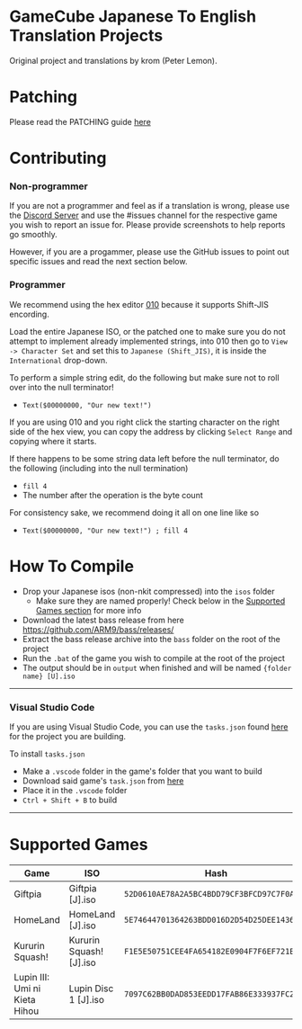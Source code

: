 # GameCube Japanese To English Translation Projects
Original project and translations by krom (Peter Lemon).

# Patching
Please read the PATCHING guide [here](https://github.com/BttrDrgn/GCN-Translations/blob/329805a00d6ed7548c045fd4b6e8154ff6ca5766/PATCHING.md)

# Contributing

### Non-programmer
If you are not a programmer and feel as if a translation is wrong, please use the [Discord Server](https://discord.gg/axzRyKtQJx) and use the #issues channel for the respective game you wish to report an issue for. Please provide screenshots to help reports go smoothly.

However, if you are a progammer, please use the GitHub issues to point out specific issues and read the next section below.

### Programmer
We recommend using the hex editor [010](https://www.sweetscape.com/010editor/) because it supports Shift-JIS encording.

Load the entire Japanese ISO, or the patched one to make sure you do not attempt to implement already implemented strings, into 010 then go to `View  -> Character Set` and set this to `Japanese (Shift_JIS)`, it is inside the `International` drop-down.

To perform a simple string edit, do the following but make sure not to roll over into the null terminator!
- `Text($00000000, "Our new text!")`

If you are using 010 and you right click the starting character on the right side of the hex view, you can copy the address by clicking `Select Range` and copying where it starts.

If there happens to be some string data left before the null terminator, do the following (including into the null termination)
- `fill 4`
- The number after the operation is the byte count

For consistency sake, we recommend doing it all on one line like so
-  `Text($00000000, "Our new text!") ; fill 4`

# How To Compile
- Drop your Japanese isos (non-nkit compressed) into the `isos` folder
  - Make sure they are named properly! Check below in the [Supported Games section](https://github.com/BttrDrgn/GCN-Translations/blob/master/README.md#supported-games) for more info
- Download the latest bass release from here https://github.com/ARM9/bass/releases/
- Extract the bass release archive into the `bass` folder on the root of the project
- Run the `.bat` of the game you wish to compile at the root of the project
- The output should be in `output` when finished and will be named `{folder name} [U].iso`

--------------

### Visual Studio Code
If you are using Visual Studio Code, you can use the `tasks.json` found [here](https://github.com/BttrDrgn/GCN-Translations/tree/assets/Build%20Tasks/Vscode) for the project you are building.

To install `tasks.json`
- Make a `.vscode` folder in the game's folder that you want to build
- Download said game's `task.json` from [here](https://github.com/BttrDrgn/GCN-Translations/tree/assets/Build%20Tasks/Vscode)
- Place it in the `.vscode` folder
- `Ctrl + Shift + B` to build

--------------

# Supported Games
| Game                          | ISO                     | Hash                                       |
|-------------------------------|-------------------------|--------------------------------------------|
| Giftpia                       | Giftpia [J].iso         | `52D0610AE78A2A5BC4BDD79CF3BFCD97C7F0A638` |
| HomeLand                      | HomeLand [J].iso        | `5E74644701364263BDD016D2D54D25DEE1436345` |
| Kururin Squash!               | Kururin Squash! [J].iso | `F1E5E50751CEE4FA654182E0904F7F6EF721E5CC` |
| Lupin III: Umi ni Kieta Hihou | Lupin Disc 1 [J].iso    | `7097C62BB0DAD853EEDD17FAB86E333937FC207D` |
